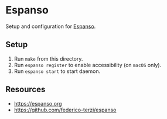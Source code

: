 # Espanso

Setup and configuration for  [Espanso](https://espanso.org).

## Setup

1. Run `make` from this directory.
2. Run `espanso register` to enable accessibility (on `macOS` only).
3. Run `espanso start` to start daemon.

## Resources

- https://espanso.org
- https://github.com/federico-terzi/espanso
